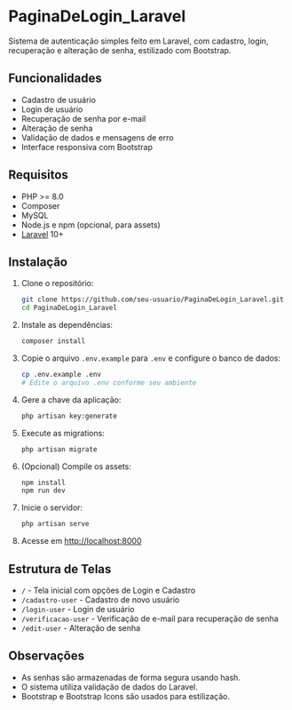 # PaginaDeLogin_Laravel

Sistema de autenticação simples feito em Laravel, com cadastro, login, recuperação e alteração de senha, estilizado com Bootstrap.

## Funcionalidades

- Cadastro de usuário
- Login de usuário
- Recuperação de senha por e-mail
- Alteração de senha
- Validação de dados e mensagens de erro
- Interface responsiva com Bootstrap

## Requisitos

- PHP >= 8.0
- Composer
- MySQL
- Node.js e npm (opcional, para assets)
- [Laravel](https://laravel.com/) 10+

## Instalação

1. Clone o repositório:
   ```bash
   git clone https://github.com/seu-usuario/PaginaDeLogin_Laravel.git
   cd PaginaDeLogin_Laravel
   ```

2. Instale as dependências:
   ```bash
   composer install
   ```

3. Copie o arquivo `.env.example` para `.env` e configure o banco de dados:
   ```bash
   cp .env.example .env
   # Edite o arquivo .env conforme seu ambiente
   ```

4. Gere a chave da aplicação:
   ```bash
   php artisan key:generate
   ```

5. Execute as migrations:
   ```bash
   php artisan migrate
   ```

6. (Opcional) Compile os assets:
   ```bash
   npm install
   npm run dev
   ```

7. Inicie o servidor:
   ```bash
   php artisan serve
   ```

8. Acesse em [http://localhost:8000](http://localhost:8000)

## Estrutura de Telas

- `/` - Tela inicial com opções de Login e Cadastro
- `/cadastro-user` - Cadastro de novo usuário
- `/login-user` - Login de usuário
- `/verificacao-user` - Verificação de e-mail para recuperação de senha
- `/edit-user` - Alteração de senha

## Observações

- As senhas são armazenadas de forma segura usando hash.
- O sistema utiliza validação de dados do Laravel.
- Bootstrap e Bootstrap Icons são usados para estilização.



